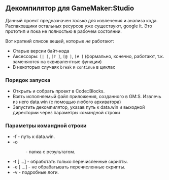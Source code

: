 ## Декомпилятор для GameMaker:Studio ##
Данный проект предназначен _только_ для извлечения и анализа кода. Распаковщики остальных ресурсов уже существуют, google it.
Это прототип и пока не полностью в рабочем состоянии.

Вот краткий список вещей, которые _не_ работают:

* Старые версии байт-кода
* Аксессоры: `[| ]`, `[? ]`, `[@ ]`, `[# ]` (формально, конечно, работают, т.к. заменяются на эквивалентные функции)
* В некоторых случаях `break` и `continue` в циклах

### Порядок запуска ###

* Открыть и собрать проект в Code::Blocks.
* Взять исполняемый файл приложения, созданного в GM:S. Извлечь из него data.win (с помощью любого архиватора)
* Запустить декомпилятор, указав путь к data.win и выходной директории через параметры командной строки

### Параметры командной строки ###

* -f <file> - путь к data.win.
* -o <dir> - папка с результатом.
* -t <script1> [<script2> ...] - обработать только перечисленные скрипты.
* -e <script1> [<script2> ...] - не обрабатывать перечисленные скрипты.
* -v - подробные логи.